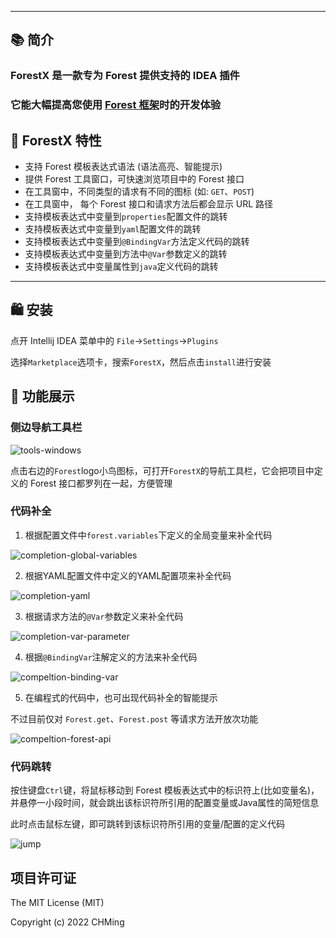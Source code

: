 
<!--[**🌎English Documentation**](README-EN.md)-->

-------------------------------------------------------------------------------

## 📚 简介
<!-- Plugin description -->
<h3>ForestX 是一款专为 Forest 提供支持的 IDEA 插件</h3>
<h3>它能大幅提高您使用 <a href="https://forest.dtflyx.com/">Forest 框架</a>时的开发体验</h2>

## 🎁 ForestX 特性
- 支持 Forest 模板表达式语法 (语法高亮、智能提示)
- 提供 Forest 工具窗口，可快速浏览项目中的 Forest 接口
- 在工具窗中，不同类型的请求有不同的图标 (如: `GET`、`POST`)
- 在工具窗中， 每个 Forest 接口和请求方法后都会显示 URL 路径
- 支持模板表达式中变量到`properties`配置文件的跳转
- 支持模板表达式中变量到`yaml`配置文件的跳转
- 支持模板表达式中变量到`@BindingVar`方法定义代码的跳转
- 支持模板表达式中变量到方法中`@Var`参数定义的跳转
- 支持模板表达式中变量属性到`java`定义代码的跳转

<!-- Plugin description end -->
-------------------------------------------------------------------------------

## 🛍 安装

点开 Intellij IDEA 菜单中的 `File`->`Settings`->`Plugins`

选择`Marketplace`选项卡，搜索`ForestX`，然后点击`install`进行安装

## 🎨 功能展示

### 侧边导航工具栏

![tools-windows](/img/tools-window.gif)

点击右边的`Forest`logo小鸟图标，可打开`ForestX`的导航工具栏，它会把项目中定义的 Forest 接口都罗列在一起，方便管理

### 代码补全

1. 根据配置文件中`forest.variables`下定义的全局变量来补全代码

![completion-global-variables](/img/completion-global-variables.gif)

2. 根据YAML配置文件中定义的YAML配置项来补全代码

![completion-yaml](/img/completion-yaml.gif)

3. 根据请求方法的`@Var`参数定义来补全代码

![completion-var-parameter](/img/completion-var-parameter.gif)

4. 根据`@BindingVar`注解定义的方法来补全代码

![compeltion-binding-var](/img/completion-BindingVar.gif)

5. 在编程式的代码中，也可出现代码补全的智能提示

不过目前仅对 `Forest.get`、`Forest.post` 等请求方法开放次功能

![compeltion-forest-api](/img/completion-forest-api.gif)

### 代码跳转

按住键盘`Ctrl`键，将鼠标移动到 Forest 模板表达式中的标识符上(比如变量名)，并悬停一小段时间，就会跳出该标识符所引用的配置变量或Java属性的简短信息

此时点击鼠标左键，即可跳转到该标识符所引用的变量/配置的定义代码

![jump](/img/jump-to-definition.gif)

项目许可证
--------------------------
The MIT License (MIT)

Copyright (c) 2022 CHMing
